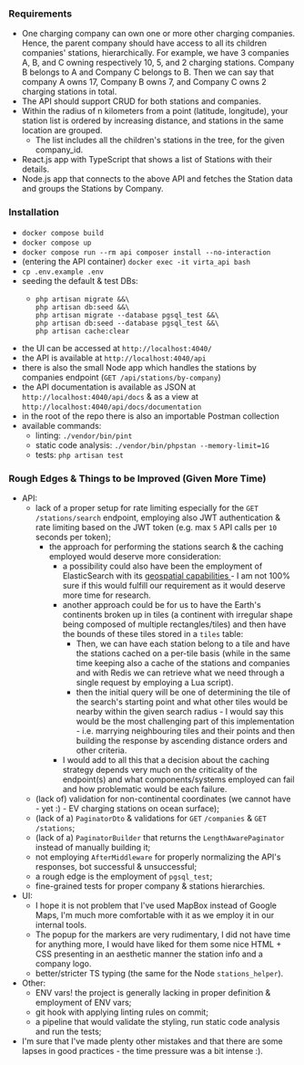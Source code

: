 ### Requirements
- One charging company can own one or more other charging companies.
  Hence, the parent company should have access to all its children companies' stations, hierarchically. For example, we have 3 companies A, B, and C owning respectively 10, 5, and 2 charging stations. Company B belongs to A and Company C belongs to B.
  Then we can say that company A owns 17, Company B owns 7, and Company C owns 2 charging stations in total.
- The API should support CRUD for both stations and companies.
- Within the radius of n kilometers from a point (latitude, longitude), your station list is ordered by increasing distance, and stations in the same location are grouped.
  - The list includes all the children's stations in the tree, for the given company_id.
- React.js app with TypeScript that shows a list of Stations with their details.
- Node.js app that connects to the above API and fetches the Station data and groups the Stations by Company.


### Installation

- `docker compose build`
- `docker compose up`
- `docker compose run --rm api composer install --no-interaction`
- (entering the API container) `docker exec -it virta_api bash`
- `cp .env.example .env`
- seeding the default & test DBs:
  - ```
    php artisan migrate &&\     
    php artisan db:seed &&\
    php artisan migrate --database pgsql_test &&\
    php artisan db:seed --database pgsql_test &&\
    php artisan cache:clear
    ```
- the UI can be accessed at `http://localhost:4040/`
- the API is available at `http://localhost:4040/api`
- there is also the small Node app which handles the stations by companies endpoint (`GET /api/stations/by-company`)
- the API documentation is available as JSON at `http://localhost:4040/api/docs` & as a view at `http://localhost:4040/api/docs/documentation`
- in the root of the repo there is also an importable Postman collection
- available commands:
  - linting: `./vendor/bin/pint`
  - static code analysis: `./vendor/bin/phpstan --memory-limit=1G`
  - tests: `php artisan test`

### Rough Edges & Things to be Improved (Given More Time)
- API:
    - lack of a proper setup for rate limiting especially for the `GET` `/stations/search` endpoint, employing also JWT authentication & rate limiting based on the JWT token (e.g. max `5` API calls per `10` seconds per token);
      - the approach for performing the stations search & the caching employed would deserve more consideration:
          - a possibility could also have been the employment of ElasticSearch with its [geospatial capabilities ](https://www.elastic.co/guide/en/elasticsearch/reference/current/geospatial-analysis.html) - I am not 100% sure if this would fulfill our requirement as it would deserve more time for research.
          - another approach could be for us to have the Earth's continents broken up in tiles (a continent with irregular shape being composed of multiple rectangles/tiles) and then have the bounds of these tiles stored in a `tiles` table:
              - Then, we can have each station belong to a tile and have the stations cached on a per-tile basis (while in the same time keeping also a cache of the stations and companies and with Redis we can retrieve what we need through a single request by employing a Lua script).
              - then the initial query will be one of determining the tile of the search's starting point and what other tiles would be nearby within the given search radius - I would say this would be the most challenging part of this implementation - i.e. marrying neighbouring tiles and their points and then building the response by ascending distance orders and other criteria.
          - I would add to all this that a decision about the caching strategy depends very much on the criticality of the endpoint(s) and what components/systems employed can fail and how problematic would be each failure.
    - (lack of) validation for non-continental coordinates (we cannot have  - yet :) - EV charging stations on ocean surface);
    - (lack of a) `PaginatorDto` & validations for `GET` `/companies` & `GET` `/stations`;
    - (lack of a) `PaginatorBuilder` that returns the `LengthAwarePaginator` instead of manually building it;
    - not employing `AfterMiddleware` for properly normalizing the API's responses, bot successful & unsuccessful;
    - a rough edge is the employment of `pgsql_test`;
    - fine-grained tests for proper company & stations hierarchies.
- UI:
  - I hope it is not problem that I've used MapBox instead of Google Maps, I'm much more comfortable with it as we employ it in our internal tools.
  - The popup for the markers are very rudimentary, I did not have time for anything more, I would have liked for them some nice HTML + CSS presenting in an aesthetic manner the station info and a company logo.
  - better/stricter TS typing (the same for the Node `stations_helper`).
- Other:
    - ENV vars! the project is generally lacking in proper definition & employment of ENV vars;
    - git hook with applying linting rules on commit;
    - a pipeline that would validate the styling, run static code analysis and run the tests;
- I'm sure that I've made plenty other mistakes and that there are some lapses in good practices - the time pressure was a bit intense :).